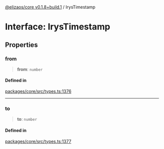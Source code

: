 [@elizaos/core v0.1.8+build.1](../index.md) / IrysTimestamp

# Interface: IrysTimestamp

## Properties

### from

> **from**: `number`

#### Defined in

[packages/core/src/types.ts:1376](https://github.com/JoeyKhd/eliza/blob/main/packages/core/src/types.ts#L1376)

***

### to

> **to**: `number`

#### Defined in

[packages/core/src/types.ts:1377](https://github.com/JoeyKhd/eliza/blob/main/packages/core/src/types.ts#L1377)
